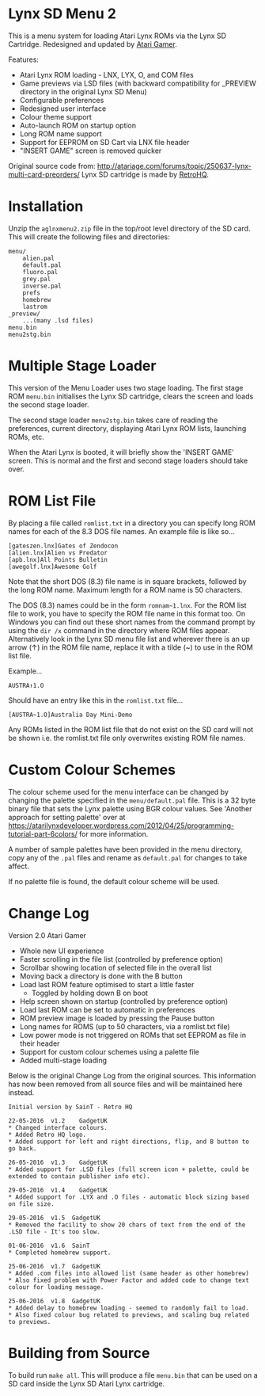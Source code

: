# Lynx SD Menu 2

This is a menu system for loading Atari Lynx ROMs via the Lynx SD Cartridge. Redesigned and updated by [Atari Gamer](https://atarigamer.com).

Features:

 * Atari Lynx ROM loading - LNX, LYX, O, and COM files
 * Game previews via LSD files (with backward compatibility for _PREVIEW directory in the original Lynx SD Menu)
 * Configurable preferences
 * Redesigned user interface
 * Colour theme support
 * Auto-launch ROM on startup option
 * Long ROM name support
 * Support for EEPROM on SD Cart via LNX file header
 * "INSERT GAME" screen is removed quicker

Original source code from: <http://atariage.com/forums/topic/250637-lynx-multi-card-preorders/>
Lynx SD cartridge is made by [RetroHQ](http://www.retrohq.co.uk).

# Installation
Unzip the ```aglnxmenu2.zip``` file in the top/root level directory of the SD card. This will create the following files and directories:

```
menu/
	alien.pal
	default.pal
	fluoro.pal
	grey.pal
	inverse.pal
	prefs
	homebrew
	lastrom
_preview/
	...(many .lsd files)
menu.bin
menu2stg.bin
```

# Multiple Stage Loader
This version of the Menu Loader uses two stage loading. The first stage ROM ```menu.bin``` initialises the Lynx SD cartridge, clears the screen and loads the second stage loader.

The second stage loader ```menu2stg.bin``` takes care of reading the preferences, current directory, displaying Atari Lynx ROM lists, launching ROMs, etc.

When the Atari Lynx is booted, it will briefly show the 'INSERT GAME' screen. This is normal and the first and second stage loaders should take over.

# ROM List File

By placing a file called ```romlist.txt``` in a directory you can specify long ROM names for each of the 8.3 DOS file names.
An example file is like so...

```
[gateszen.lnx]Gates of Zendocon
[alien.lnx]Alien vs Predator
[apb.lnx]All Points Bulletin
[awegolf.lnx]Awesome Golf
```

Note that the short DOS (8.3) file name is in square brackets, followed by the long ROM name. Maximum length for a ROM name is 50 characters.

The DOS (8.3) names could be in the form ```romnam~1.lnx```. For the ROM list file to work, you have to specify the ROM file name in this format too. On Windows you can find out these short names from the command prompt by using the ```dir /x``` command in the directory where ROM files appear. Alternatively look in the Lynx SD menu file list and wherever there is an up arrow (↑) in the ROM file name, replace it with a tilde (~) to use in the ROM list file.

Example...

```
AUSTRA↑1.O
```

Should have an entry like this in the ```romlist.txt``` file...

```
[AUSTRA~1.O]Australia Day Mini-Demo
```

Any ROMs listed in the ROM list file that do not exist on the SD card will not be shown i.e. the romlist.txt file only overwrites existing ROM file names.

# Custom Colour Schemes

The colour scheme used for the menu interface can be changed by changing the palette specified in the ```menu/default.pal``` file. This is a 32 byte binary file that sets the Lynx palette using BGR colour values. See 'Another approach for setting palette' over at https://atarilynxdeveloper.wordpress.com/2012/04/25/programming-tutorial-part-6colors/ for more information.

A number of sample palettes have been provided in the menu directory, copy any of the ```.pal``` files and rename as ```default.pal``` for changes to take affect.

If no palette file is found, the default colour scheme will be used.

# Change Log

Version 2.0 Atari Gamer

* Whole new UI experience
 * Faster scrolling in the file list (controlled by preference option)
 * Scrollbar showing location of selected file in the overall list
 * Moving back a directory is done with the B button
* Load last ROM feature optimised to start a little faster
  * Toggled by holding down B on boot
* Help screen shown on startup (controlled by preference option)
* Load last ROM can be set to automatic in preferences
* ROM preview image is loaded by pressing the Pause button
* Long names for ROMS (up to 50 characters, via a romlist.txt file)
* Low power mode is not triggered on ROMs that set EEPROM as file in their header
* Support for custom colour schemes using a palette file
* Added multi-stage loading

Below is the original Change Log from the original sources. This information has now been removed from all source files and will be maintained here instead.

```
Initial version by SainT - Retro HQ

22-05-2016	v1.2	GadgetUK
* Changed interface colours.
* Added Retro HQ logo.
* Added support for left and right directions, flip, and B button to go back.

26-05-2016  v1.3	GadgetUK
* Added support for .LSD files (full screen icon + palette, could be extended to contain publisher info etc).

29-05-2016  v1.4	GadgetUK
* Added support for .LYX and .O files - automatic block sizing based on file size.

29-05-2016  v1.5  GadgetUK
* Removed the facility to show 20 chars of text from the end of the .LSD file - It's too slow.

01-06-2016  v1.6  SainT
* Completed homebrew support.

25-06-2016  v1.7  GadgetUK
* Added .com files into allowed list (same header as other homebrew)
* Also fixed problem with Power Factor and added code to change text colour for loading message.

25-06-2016  v1.8  GadgetUK
* Added delay to homebrew loading - seemed to randomly fail to load.
* Also fixed colour bug related to previews, and scaling bug related to previews.
```

# Building from Source

To build run ```make all```. This will produce a file ```menu.bin``` that can be used on a SD card inside the Lynx SD Atari Lynx cartridge.